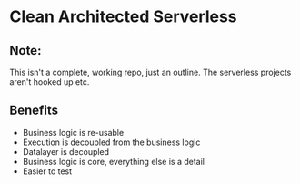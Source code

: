 # Clean Architected Serverless

## Note:
This isn't a complete, working repo, just an outline. The serverless projects aren't hooked up etc.

## Benefits
- Business logic is re-usable
- Execution is decoupled from the business logic
- Datalayer is decoupled
- Business logic is core, everything else is a detail
- Easier to test

